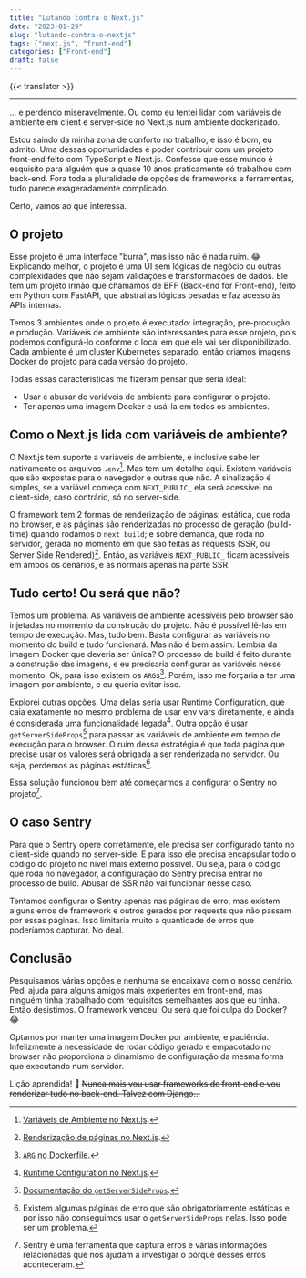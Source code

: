 ```yaml
---
title: "Lutando contra o Next.js"
date: "2023-01-29"
slug: "lutando-contra-o-nextjs"
tags: ["next.js", "front-end"]
categories: ["Front-end"]
draft: false
---
```


{{< translator >}}

---

… e perdendo miseravelmente. Ou como eu tentei lidar com variáveis de ambiente em client e server-side no Next.js num ambiente dockerizado.

Estou saindo da minha zona de conforto no trabalho, e isso é bom, eu admito. Uma dessas oportunidades é poder contribuir com um projeto front-end feito com TypeScript e Next.js. Confesso que esse mundo é esquisito para alguém que a quase 10 anos praticamente só trabalhou com back-end. Fora toda a pluralidade de opções de frameworks e ferramentas, tudo parece exageradamente complicado.

Certo, vamos ao que interessa.

## O projeto

Esse projeto é uma interface "burra", mas isso não é nada ruim. 😂 Explicando melhor, o projeto é uma UI sem lógicas de negócio ou outras complexidades que não sejam validações e transformações de dados. Ele tem um projeto irmão que chamamos de BFF (Back-end for Front-end), feito em Python com FastAPI, que abstrai as lógicas pesadas e faz acesso às APIs internas.

Temos 3 ambientes onde o projeto é executado: integração, pre-produção e produção. Variáveis de ambiente são interessantes para esse projeto, pois podemos configurá-lo conforme o local em que ele vai ser disponibilizado. Cada ambiente é um cluster Kubernetes separado, então criamos imagens Docker do projeto para cada versão do projeto.

Todas essas características me fizeram pensar que seria ideal:

- Usar e abusar de variáveis de ambiente para configurar o projeto.
- Ter apenas uma imagem Docker e usá-la em todos os ambientes.

## Como o Next.js lida com variáveis de ambiente?

O Next.js tem suporte a variáveis de ambiente, e inclusive sabe ler nativamente os arquivos `.env`[^1]. Mas tem um detalhe aqui. Existem variáveis que são expostas para o navegador e outras que não. A sinalização é simples, se a variável começa com `NEXT_PUBLIC_` ela será acessível no client-side, caso contrário, só no server-side.

O framework tem 2 formas de renderização de páginas: estática, que roda no browser, e as páginas são renderizadas no processo de geração (build-time) quando rodamos o `next build`; e sobre demanda, que roda no servidor, gerada no momento em que são feitas as requests (SSR, ou Server Side Rendered)[^2]. Então, as variáveis `NEXT_PUBLIC_` ficam acessíveis em ambos os cenários, e as normais apenas na parte SSR.

## Tudo certo! Ou será que não?

Temos um problema. As variáveis de ambiente acessíveis pelo browser são injetadas no momento da construção do projeto. Não é possível lê-las em tempo de execução. Mas, tudo bem. Basta configurar as variáveis no momento do build e tudo funcionará. Mas não é bem assim. Lembra da imagem Docker que deveria ser única? O processo de build é feito durante a construção das imagens, e eu precisaria configurar as variáveis nesse momento. Ok, para isso existem os `ARG`s[^3]. Porém, isso me forçaria a ter uma imagem por ambiente, e eu queria evitar isso.

Explorei outras opções. Uma delas seria usar Runtime Configuration, que caia exatamente no mesmo problema de usar env vars diretamente, e ainda é considerada uma funcionalidade legada[^4]. Outra opção é usar `getServerSideProps`[^5] para passar as variáveis de ambiente em tempo de execução para o browser. O ruim dessa estratégia é que toda página que precise usar os valores será obrigada a ser renderizada no servidor. Ou seja, perdemos as páginas estáticas[^6].

Essa solução funcionou bem até começarmos a configurar o Sentry no projeto[^7].

## O caso Sentry

Para que o Sentry opere corretamente, ele precisa ser configurado tanto no client-side quando no server-side. E para isso ele precisa encapsular todo o código do projeto no nível mais externo possível. Ou seja, para o código que roda no navegador, a configuração do Sentry precisa entrar no processo de build. Abusar de SSR não vai funcionar nesse caso.

Tentamos configurar o Sentry apenas nas páginas de erro, mas existem alguns erros de framework e outros gerados por requests que não passam por essas páginas. Isso limitaria muito a quantidade de erros que poderíamos capturar. No deal.

## Conclusão

Pesquisamos várias opções e nenhuma se encaixava com o nosso cenário. Pedi ajuda para alguns amigos mais experientes em front-end, mas ninguém tinha trabalhado com requisitos semelhantes aos que eu tinha. Então desistimos. O framework venceu! Ou será que foi culpa do Docker? 😂

Optamos por manter uma imagem Docker por ambiente, e paciência. Infelizmente a necessidade de rodar código gerado e empacotado no browser não proporciona o dinamismo de configuração da mesma forma que executando num servidor.

Lição aprendida! 🫡 ~~Nunca mais vou usar frameworks de front-end e vou renderizar tudo no back-end. Talvez com Django...~~

[^1]: [Variáveis de Ambiente no Next.js](https://nextjs.org/docs/basic-features/environment-variables).
[^2]: [Renderização de páginas no Next.js](https://nextjs.org/docs/basic-features/pages).
[^3]: [`ARG` no Dockerfile](https://docs.docker.com/engine/reference/builder/#arg).
[^4]: [Runtime Configuration no Next.js](https://nextjs.org/docs/api-reference/next.config.js/runtime-configuration).
[^5]: [Documentação do `getServerSideProps`](https://nextjs.org/docs/basic-features/data-fetching/get-server-side-props).
[^6]: Existem algumas páginas de erro que são obrigatoriamente estáticas e por isso não conseguimos usar o `getServerSideProps` nelas. Isso pode ser um problema.
[^7]: Sentry é uma ferramenta que captura erros e várias informações relacionadas que nos ajudam a investigar o porquê desses erros aconteceram.
